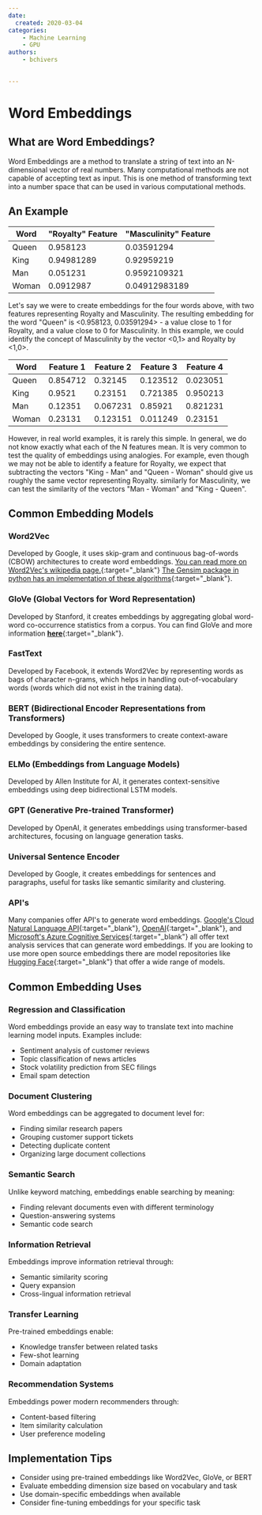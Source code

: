 ```yaml
---
date:
  created: 2020-03-04
categories:
    - Machine Learning
    - GPU
authors:
    - bchivers

 
---
```


# Word Embeddings

## What are Word Embeddings?

Word Embeddings are a method to translate a string of text into an N-dimensional vector of real numbers.  Many computational methods are not capable of accepting text as input.  This is one method of transforming text into a number space that can be used in various computational methods.

<!-- more -->

## An Example

| Word  | "Royalty" Feature | "Masculinity" Feature |
| ----- | ----------------- | --------------------- |
| Queen | 0.958123          | 0.03591294            |
| King  | 0.94981289        | 0.92959219            |
| Man   | 0.051231          | 0.9592109321          |
| Woman | 0.0912987         | 0.04912983189         |

Let's say we were to create embeddings for the four words above, with two features representing Royalty and Masculinity.  The resulting embedding for the word "Queen" is <0.958123, 0.03591294> - a value close to 1 for Royalty, and a value close to 0 for Masculinity.  In this example, we could identify the concept of Masculinity by the vector <0,1> and Royalty by <1,0>.

| Word  | Feature 1 | Feature 2 | Feature 3 | Feature 4 |
| ----- | --------- | --------- | --------- | --------- |
| Queen | 0.854712  | 0.32145   | 0.123512  | 0.023051  |
| King  | 0.9521    | 0.23151   | 0.721385  | 0.950213  |
| Man   | 0.12351   | 0.067231  | 0.85921   | 0.821231  |
| Woman | 0.23131   | 0.123151  | 0.011249  | 0.23151   |

However, in real world examples, it is rarely this simple.  In general, we do not know exactly what each of the N features mean.  It is very common to test the quality of embeddings using analogies.  For example, even though we may not be able to identify a feature for Royalty, we expect that subtracting the vectors "King - Man" and "Queen - Woman" should give us roughly the same vector representing Royalty.  similarly for Masculinity, we can test the similarity of the vectors "Man - Woman" and "King - Queen".  

## Common Embedding Models


### Word2Vec
Developed by Google, it uses skip-gram and continuous bag-of-words (CBOW) architectures to create word embeddings. [You can read more on Word2Vec's wikipedia page.](https://en.wikipedia.org/wiki/Word2vec){:target="_blank"} [The Gensim package in python has an implementation of these algorithms](https://radimrehurek.com/gensim/models/word2vec.html){:target="_blank"}.

### GloVe (Global Vectors for Word Representation)
Developed by Stanford, it creates embeddings by aggregating global word-word co-occurrence statistics from a corpus. You can find GloVe and more information [**here**](https://nlp.stanford.edu/projects/glove/){:target="_blank"}.

### FastText
Developed by Facebook, it extends Word2Vec by representing words as bags of character n-grams, which helps in handling out-of-vocabulary words (words which did not exist in the training data).

### BERT (Bidirectional Encoder Representations from Transformers)
Developed by Google, it uses transformers to create context-aware embeddings by considering the entire sentence.

### ELMo (Embeddings from Language Models)
Developed by Allen Institute for AI, it generates context-sensitive embeddings using deep bidirectional LSTM models.

### GPT (Generative Pre-trained Transformer)
Developed by OpenAI, it generates embeddings using transformer-based architectures, focusing on language generation tasks.

### Universal Sentence Encoder
Developed by Google, it creates embeddings for sentences and paragraphs, useful for tasks like semantic similarity and clustering.

### API's

Many companies offer API's to generate word embeddings.  [Google's Cloud Natural Language API](https://cloud.google.com/vertex-ai/generative-ai/docs/embeddings/get-text-embeddings){:target="_blank"}, [OpenAI](https://platform.openai.com/docs/guides/embeddings){:target="_blank"}, and [Microsoft's Azure Cognitive Services](https://learn.microsoft.com/en-us/azure/ai-services/openai/how-to/embeddings?tabs=console){:target="_blank"} all offer text analysis services that can generate word embeddings. If you are looking to use more open source embeddings there are model repositories like [Hugging Face](https://huggingface.co/models){:target="_blank"} that offer a wide range of models.

## Common Embedding Uses

### Regression and Classification
Word embeddings provide an easy way to translate text into machine learning model inputs. Examples include:

- Sentiment analysis of customer reviews
- Topic classification of news articles
- Stock volatility prediction from SEC filings
- Email spam detection

### Document Clustering
Word embeddings can be aggregated to document level for:

- Finding similar research papers
- Grouping customer support tickets
- Detecting duplicate content
- Organizing large document collections

### Semantic Search
Unlike keyword matching, embeddings enable searching by meaning:

- Finding relevant documents even with different terminology
- Question-answering systems
- Semantic code search

### Information Retrieval
Embeddings improve information retrieval through:

- Semantic similarity scoring
- Query expansion
- Cross-lingual information retrieval

### Transfer Learning
Pre-trained embeddings enable:

- Knowledge transfer between related tasks
- Few-shot learning
- Domain adaptation

### Recommendation Systems
Embeddings power modern recommenders through:

- Content-based filtering
- Item similarity calculation
- User preference modeling

## Implementation Tips
- Consider using pre-trained embeddings like Word2Vec, GloVe, or BERT
- Evaluate embedding dimension size based on vocabulary and task
- Use domain-specific embeddings when available
- Consider fine-tuning embeddings for your specific task
